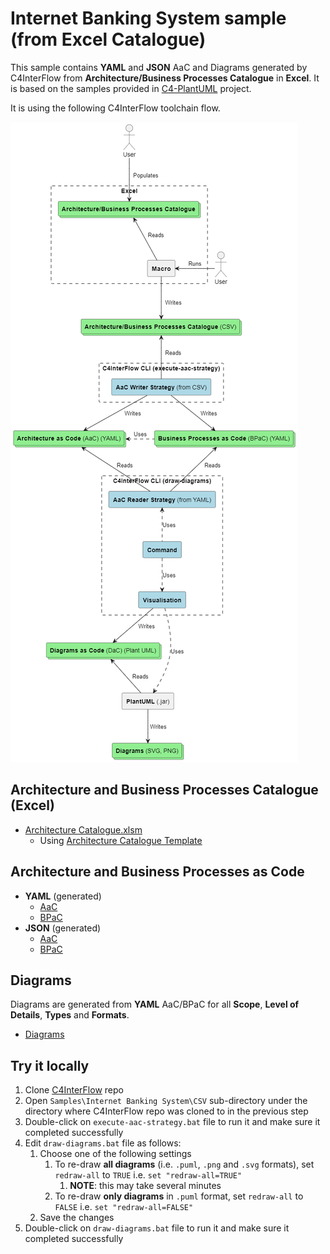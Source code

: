 
# Internet Banking System sample (from Excel Catalogue)
This sample contains **YAML** and **JSON** AaC and Diagrams generated by C4InterFlow from **Architecture/Business Processes Catalogue** in **Excel**. It is based on the samples provided in [C4-PlantUML](https://github.com/plantuml-stdlib/C4-PlantUML/tree/master/samples) project.

It is using the following C4InterFlow toolchain flow.

![C4InterFlow - toolchain flow](C4InterFlow%20-%20toolchain%20flow.png)

## Architecture and Business Processes Catalogue (Excel)
- [Architecture Catalogue.xlsm](Architecture%20Catalogue.xlsm)
  - Using [Architecture Catalogue Template](../../../Templates/Architecture%20Catalogue.xlsm)
## Architecture and Business Processes as Code
- **YAML** (generated)
  - [AaC](Architecture/Yaml/SoftwareSystems/)
  - [BPaC](Architecture/Yaml/BusinessProcesses/)
- **JSON** (generated)
  - [AaC](Architecture/Json/SoftwareSystems/)
  - [BPaC](Architecture/Json/BusinessProcesses/)

## Diagrams
Diagrams are generated from **YAML** AaC/BPaC for all **Scope**, **Level of Details**, **Types** and **Formats**.
- [Diagrams](Diagrams)

## Try it locally

1. Clone [C4InterFlow](https://github.com/SlavaVedernikov/C4InterFlow) repo
1. Open `Samples\Internet Banking System\CSV` sub-directory under the directory where C4InterFlow repo was cloned to in the previous step
1. Double-click on `execute-aac-strategy.bat` file to run it and make sure it completed successfully
1. Edit `draw-diagrams.bat` file as follows:
    1. Choose one of the following settings
        1. To re-draw **all diagrams** (i.e. `.puml`, `.png` and `.svg` formats), set `redraw-all` to `TRUE` i.e. `set "redraw-all=TRUE"`
            1. **NOTE**: this may take several minutes
        1. To re-draw **only diagrams** in `.puml` format, set `redraw-all` to `FALSE` i.e. `set "redraw-all=FALSE"`
    1. Save the changes
1. Double-click on `draw-diagrams.bat` file to run it and make sure it completed successfully
